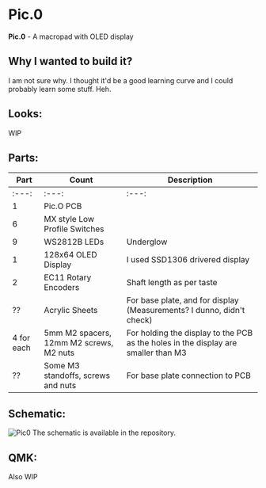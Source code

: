 # **Pic.0**
**Pic.0** - A macropad with OLED display

## Why I wanted to build it?
I am not sure why. I thought it'd be a good learning curve and I could probably learn some stuff. Heh.

## Looks:
WIP

## Parts:
| Part         | Count                                    | Description                     |
| ------------ | ---------------------------------------- | ---------------------------------------------------------------------------------- |
| :---:        | :---:                                    |  :---:                                                                             |
| 1            | Pic.O PCB                                |                                                                                    |
| 6            | MX style Low Profile Switches            |                                                                                    |
| 9            | WS2812B LEDs                             | Underglow                                                                          |
| 1            | 128x64 OLED Display                      | I used SSD1306 drivered display                                                    |
| 2            | EC11 Rotary Encoders                     | Shaft length as per taste                                                          |
| ??           | Acrylic Sheets                           | For base plate, and for display (Measurements? I dunno, didn't check)              |
| 4 for each   | 5mm M2 spacers, 12mm M2 screws, M2 nuts  | For holding the display to the PCB as the holes in the display are smaller than M3 |
| ??           | Some M3 standoffs, screws and nuts       | For base plate connection to PCB                                                   |

## Schematic:
![Pic0](https://user-images.githubusercontent.com/22396923/230657075-0efdc150-4766-44db-8dbe-2f8cbfaad3df.png)
The schematic is available in the repository.

## QMK:
Also WIP



